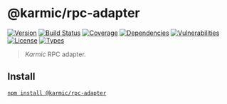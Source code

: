 # @karmic/rpc-adapter

[![Version](https://img.shields.io/npm/v/@karmic/rpc-adapter.svg)](https://www.npmjs.com/package/@karmic/rpc-adapter)
[![Build Status](https://img.shields.io/travis/rafamel/karmic/master.svg)](https://travis-ci.org/rafamel/karmic)
[![Coverage](https://img.shields.io/coveralls/rafamel/karmic/master.svg)](https://coveralls.io/github/rafamel/karmic)
[![Dependencies](https://img.shields.io/david/rafamel/karmic.svg?path=packages%2Frpc-adapter)](https://david-dm.org/rafamel/karmic?path=packages%2Frpc-adapter)
[![Vulnerabilities](https://img.shields.io/snyk/vulnerabilities/npm/@karmic/rpc-adapter.svg)](https://snyk.io/test/npm/@karmic/rpc-adapter)
[![License](https://img.shields.io/github/license/rafamel/karmic.svg)](https://github.com/rafamel/karmic/blob/master/LICENSE)
[![Types](https://img.shields.io/npm/types/@karmic/rpc-adapter.svg)](https://www.npmjs.com/package/@karmic/rpc-adapter)

> *Karmic* RPC adapter.

## Install

[`npm install @karmic/rpc-adapter`](https://www.npmjs.com/package/@karmic/rpc-adapter)
